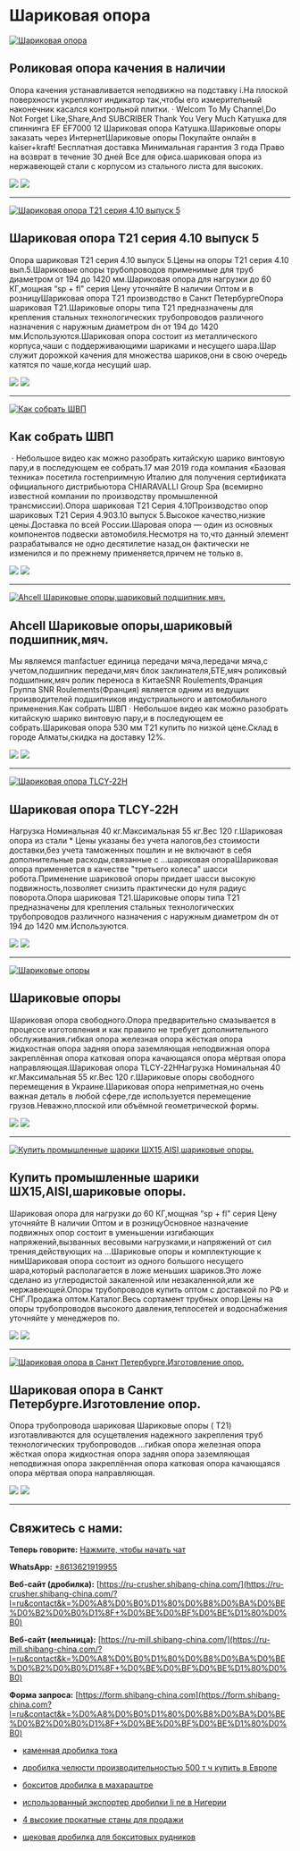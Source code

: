 # Шариковая опора

<a href="https://swt.shibang-china.com/?l=ru&img&k=%D0%A8%D0%B0%D1%80%D0%B8%D0%BA%D0%BE%D0%B2%D0%B0%D1%8F+%D0%BE%D0%BF%D0%BE%D1%80%D0%B0" target="_blank">![Шариковая опора](http://static.shibang-china.com/all-800x300/1018.jpg)</a>

## Роликовая опора качения в наличии
Опора качения устанавливается неподвижно на подставку i.На плоской поверхности укрепляют индикатор так,чтобы его измерительный наконечник касался контрольной плитки.&nbsp;&#0183;&#32;Welcom To My Channel,Do Not Forget Like,Share,And SUBCRIBER Thank You Very Much Катушка для спиннинга EF EF7000 12 Шариковая опора Катушка.Шариковые опоры заказать через ИнтернетШариковые опоры Покупайте онлайн в kaiser+kraft! Бесплатная доставка Минимальная гарантия 3 года Право на возврат в течение 30 дней Все для офиса.шариковая опора из нержавеющей стали с корпусом из стального листа для высоких.


<a href="https://whatsapp.shibangsoft.com/WhatsApp.php" target="_blank" title="WhatsApp">![](http://static.shibang-china.com/icon/whatsapp.png)</a> <a href="https://swt.shibang-china.com/?l=ru&icon&k=%D0%A8%D0%B0%D1%80%D0%B8%D0%BA%D0%BE%D0%B2%D0%B0%D1%8F+%D0%BE%D0%BF%D0%BE%D1%80%D0%B0" target="_blank">![](http://static.shibang-china.com/icon/chat-ru.png)</a>

---

<a href="https://swt.shibang-china.com/?l=ru&img&k=%D0%A8%D0%B0%D1%80%D0%B8%D0%BA%D0%BE%D0%B2%D0%B0%D1%8F+%D0%BE%D0%BF%D0%BE%D1%80%D0%B0" target="_blank">![Шариковая опора Т21 серия 4.10 выпуск 5](http://static.shibang-china.com/all-800x300/989.jpg)</a>

## Шариковая опора Т21 серия 4.10 выпуск 5
Опора шариковая Т21 серия 4.10 выпуск 5.Цены на опоры Т21 серия 4.10 вып.5.Шариковые опоры трубопроводов применимые для труб диаметром от 194 до 1420 мм.Шариковая опора для нагрузки до 60 КГ,мощная “sp + fl&quot; серия Цену уточняйте В наличии Оптом и в розницуШариковая опора Т21 производство в Санкт ПетербургеОпора шариковая Т21.Шариковые опоры типа Т21 предназначены для крепления стальных технологических трубопроводов различного назначения с наружным диаметром dн от 194 до 1420 мм.Используются.Шариковая опора состоит из металлического корпуса,чаши с поддерживающими шариками и несущего шара.Шар служит дорожкой качения для множества шариков,они в свою очередь катятся по чаше,когда несущий шар.


<a href="https://whatsapp.shibangsoft.com/WhatsApp.php" target="_blank" title="WhatsApp">![](http://static.shibang-china.com/icon/whatsapp.png)</a> <a href="https://swt.shibang-china.com/?l=ru&icon&k=%D0%A8%D0%B0%D1%80%D0%B8%D0%BA%D0%BE%D0%B2%D0%B0%D1%8F+%D0%BE%D0%BF%D0%BE%D1%80%D0%B0" target="_blank">![](http://static.shibang-china.com/icon/chat-ru.png)</a>

---

<a href="https://swt.shibang-china.com/?l=ru&img&k=%D0%A8%D0%B0%D1%80%D0%B8%D0%BA%D0%BE%D0%B2%D0%B0%D1%8F+%D0%BE%D0%BF%D0%BE%D1%80%D0%B0" target="_blank">![Как собрать ШВП](http://static.shibang-china.com/all-800x300/791.jpg)</a>

## Как собрать ШВП
&nbsp;&#0183;&#32;Небольшое видео как можно разобрать китайскую шарико винтовую пару,и в последующем ее собрать.17 мая 2019 года компания &#171;Базовая техника&#187; посетила гостеприимную Италию для получения сертификата официального дистрибьютора CHIARAVALLI Group Spa (всемирно известной компании по производству промышленной трансмиссии).Опора шариковая Т21 Серия 4.10Производство опор шариковых Т21 Серия 4.903.10 выпуск 5.Высокое качество,низкие цены.Доставка по всей России.Шаровая опора — один из основных компонентов подвески автомобиля.Несмотря на то,что данный элемент разрабатывался не одно десятилетие назад,он фактически не изменился и по прежнему применяется,причем не только в.


<a href="https://whatsapp.shibangsoft.com/WhatsApp.php" target="_blank" title="WhatsApp">![](http://static.shibang-china.com/icon/whatsapp.png)</a> <a href="https://swt.shibang-china.com/?l=ru&icon&k=%D0%A8%D0%B0%D1%80%D0%B8%D0%BA%D0%BE%D0%B2%D0%B0%D1%8F+%D0%BE%D0%BF%D0%BE%D1%80%D0%B0" target="_blank">![](http://static.shibang-china.com/icon/chat-ru.png)</a>

---

<a href="https://swt.shibang-china.com/?l=ru&img&k=%D0%A8%D0%B0%D1%80%D0%B8%D0%BA%D0%BE%D0%B2%D0%B0%D1%8F+%D0%BE%D0%BF%D0%BE%D1%80%D0%B0" target="_blank">![Ahcell Шариковые опоры,шариковый подшипник,мяч.](http://static.shibang-china.com/all-800x300/728.jpg)</a>

## Ahcell Шариковые опоры,шариковый подшипник,мяч.
Мы являемся manfactuer единица передачи мяча,передачи мяча,с учетом,подшипник передачи,мяч блок заклинателя,БТЕ,мяч роликовый подшипник,мяч ролик переноса в КитаеSNR Roulements,Франция Группа SNR Roulements(Франция) является одним из ведущих производителей подшипников индустриального и автомобильного применения.Как собрать ШВП&nbsp;&#0183;&#32;Небольшое видео как можно разобрать китайскую шарико винтовую пару,и в последующем ее собрать.Шариковая опора 530 мм Т21 купить по низкой цене.Склад в городе Алматы,скидка на доставку 12%.


<a href="https://whatsapp.shibangsoft.com/WhatsApp.php" target="_blank" title="WhatsApp">![](http://static.shibang-china.com/icon/whatsapp.png)</a> <a href="https://swt.shibang-china.com/?l=ru&icon&k=%D0%A8%D0%B0%D1%80%D0%B8%D0%BA%D0%BE%D0%B2%D0%B0%D1%8F+%D0%BE%D0%BF%D0%BE%D1%80%D0%B0" target="_blank">![](http://static.shibang-china.com/icon/chat-ru.png)</a>

---

<a href="https://swt.shibang-china.com/?l=ru&img&k=%D0%A8%D0%B0%D1%80%D0%B8%D0%BA%D0%BE%D0%B2%D0%B0%D1%8F+%D0%BE%D0%BF%D0%BE%D1%80%D0%B0" target="_blank">![Шариковая опора TLCY‐22H](http://static.shibang-china.com/all-800x300/1271.jpg)</a>

## Шариковая опора TLCY‐22H
Нагрузка Номинальная 40 кг.Максимальная 55 кг.Вес 120 г.Шариковая опора из стали * Цены указаны без учета налогов,без стоимости доставки,без учета таможенных пошлин и не включают в себя дополнительные расходы,связанные с …шариковая опораШариковая опора применяется в качестве &quot;третьего колеса&quot; шасси робота.Применение шариковой опоры придает шасси высокую подвижность,позволяет снизить практически до нуля радиус поворота.Опора шариковая Т21.Шариковые опоры типа Т21 предназначены для крепления стальных технологических трубопроводов различного назначения с наружным диаметром dн от 194 до 1420 мм.Используются.


<a href="https://whatsapp.shibangsoft.com/WhatsApp.php" target="_blank" title="WhatsApp">![](http://static.shibang-china.com/icon/whatsapp.png)</a> <a href="https://swt.shibang-china.com/?l=ru&icon&k=%D0%A8%D0%B0%D1%80%D0%B8%D0%BA%D0%BE%D0%B2%D0%B0%D1%8F+%D0%BE%D0%BF%D0%BE%D1%80%D0%B0" target="_blank">![](http://static.shibang-china.com/icon/chat-ru.png)</a>

---

<a href="https://swt.shibang-china.com/?l=ru&img&k=%D0%A8%D0%B0%D1%80%D0%B8%D0%BA%D0%BE%D0%B2%D0%B0%D1%8F+%D0%BE%D0%BF%D0%BE%D1%80%D0%B0" target="_blank">![Шариковые опоры](http://static.shibang-china.com/all-800x300/977.jpg)</a>

## Шариковые опоры
Шариковая опора свободного.Опора предварительно смазывается в процессе изготовления и как правило не требует дополнительного обслуживания.гибкая опора железная опора жёсткая опора жидкостная опора задняя опора заземляющая неподвижная опора закреплённая опора катковая опора качающаяся опора мёртвая опора направляющая.Шариковая опора TLCY‐22HНагрузка Номинальная 40 кг.Максимальная 55 кг.Вес 120 г.Шариковые опоры свободного перемещения в Украине.Шариковая опора неприметная,но очень важная деталь в любой сфере,где используется перемещение грузов.Неважно,плоской или объёмной геометрической формы.


<a href="https://whatsapp.shibangsoft.com/WhatsApp.php" target="_blank" title="WhatsApp">![](http://static.shibang-china.com/icon/whatsapp.png)</a> <a href="https://swt.shibang-china.com/?l=ru&icon&k=%D0%A8%D0%B0%D1%80%D0%B8%D0%BA%D0%BE%D0%B2%D0%B0%D1%8F+%D0%BE%D0%BF%D0%BE%D1%80%D0%B0" target="_blank">![](http://static.shibang-china.com/icon/chat-ru.png)</a>

---

<a href="https://swt.shibang-china.com/?l=ru&img&k=%D0%A8%D0%B0%D1%80%D0%B8%D0%BA%D0%BE%D0%B2%D0%B0%D1%8F+%D0%BE%D0%BF%D0%BE%D1%80%D0%B0" target="_blank">![Купить промышленные шарики ШХ15,AISI,шариковые опоры.](http://static.shibang-china.com/all-800x300/292.jpg)</a>

## Купить промышленные шарики ШХ15,AISI,шариковые опоры.
Шариковая опора для нагрузки до 60 КГ,мощная “sp + fl&quot; серия Цену уточняйте В наличии Оптом и в розницуОсновное назначение подвижных опор состоит в уменьшении изгибающих напряжений,вызванных весовыми нагрузками,и напряжений от сил трения,действующих на …Шариковые опоры и комплектующие к нимШариковая опора состоит из одного большого несущего шара,который располагается в ложе меньших шариков.Это ложе сделано из углеродистой закаленной или незакаленной,или же нержавеющей.Опоры трубопроводов купить оптом с доставкой по РФ и СНГ.Продажа оптом.Каталог.Весь сортамент трубных опор.Цены на опоры трубопроводов высокого давления,теплосетей и водоснабжения уточняйте у менеджеров по.


<a href="https://whatsapp.shibangsoft.com/WhatsApp.php" target="_blank" title="WhatsApp">![](http://static.shibang-china.com/icon/whatsapp.png)</a> <a href="https://swt.shibang-china.com/?l=ru&icon&k=%D0%A8%D0%B0%D1%80%D0%B8%D0%BA%D0%BE%D0%B2%D0%B0%D1%8F+%D0%BE%D0%BF%D0%BE%D1%80%D0%B0" target="_blank">![](http://static.shibang-china.com/icon/chat-ru.png)</a>

---

<a href="https://swt.shibang-china.com/?l=ru&img&k=%D0%A8%D0%B0%D1%80%D0%B8%D0%BA%D0%BE%D0%B2%D0%B0%D1%8F+%D0%BE%D0%BF%D0%BE%D1%80%D0%B0" target="_blank">![Шариковая опора в Санкт Петербурге.Изготовление опор.](http://static.shibang-china.com/all-800x300/87.jpg)</a>

## Шариковая опора в Санкт Петербурге.Изготовление опор.
Опора трубопровода шариковая Шариковые опоры ( Т21) изготавливаются для осущетвления надежного закрепления труб технологических трубопроводов …гибкая опора железная опора жёсткая опора жидкостная опора задняя опора заземляющая неподвижная опора закреплённая опора катковая опора качающаяся опора мёртвая опора направляющая.

<a href="https://whatsapp.shibangsoft.com/WhatsApp.php" target="_blank" title="WhatsApp">![](http://static.shibang-china.com/icon/whatsapp.png)</a> <a href="https://swt.shibang-china.com/?l=ru&icon&k=%D0%A8%D0%B0%D1%80%D0%B8%D0%BA%D0%BE%D0%B2%D0%B0%D1%8F+%D0%BE%D0%BF%D0%BE%D1%80%D0%B0" target="_blank">![](http://static.shibang-china.com/icon/chat-ru.png)</a>

---
## Свяжитесь с нами:

**Теперь говорите:** [Нажмите, чтобы начать чат](https://swt.shibang-china.com?l=ru&contact&k=%D0%A8%D0%B0%D1%80%D0%B8%D0%BA%D0%BE%D0%B2%D0%B0%D1%8F+%D0%BE%D0%BF%D0%BE%D1%80%D0%B0)

**WhatsApp:**  [+8613621919955](https://whatsapp.shibangsoft.com/WhatsApp.php)

**Веб-сайт (дробилка):** [https://ru-crusher.shibang-china.com/](https://ru-crusher.shibang-china.com/?l=ru&contact&k=%D0%A8%D0%B0%D1%80%D0%B8%D0%BA%D0%BE%D0%B2%D0%B0%D1%8F+%D0%BE%D0%BF%D0%BE%D1%80%D0%B0)

**Веб-сайт (мельница):** [https://ru-mill.shibang-china.com/](https://ru-mill.shibang-china.com/?l=ru&contact&k=%D0%A8%D0%B0%D1%80%D0%B8%D0%BA%D0%BE%D0%B2%D0%B0%D1%8F+%D0%BE%D0%BF%D0%BE%D1%80%D0%B0)

**Форма запроса:** [https://form.shibang-china.com](https://form.shibang-china.com?l=ru&contact&k=%D0%A8%D0%B0%D1%80%D0%B8%D0%BA%D0%BE%D0%B2%D0%B0%D1%8F+%D0%BE%D0%BF%D0%BE%D1%80%D0%B0)

* [каменная дробилка тока](../108/%D0%BA%D0%B0%D0%BC%D0%B5%D0%BD%D0%BD%D0%B0%D1%8F%20%D0%B4%D1%80%D0%BE%D0%B1%D0%B8%D0%BB%D0%BA%D0%B0%20%D1%82%D0%BE%D0%BA%D0%B0.md)

* [дробилка челюсти производительностью 500 т  ч купить в Европе](../119/%D0%B4%D1%80%D0%BE%D0%B1%D0%B8%D0%BB%D0%BA%D0%B0%20%D1%87%D0%B5%D0%BB%D1%8E%D1%81%D1%82%D0%B8%20%D0%BF%D1%80%D0%BE%D0%B8%D0%B7%D0%B2%D0%BE%D0%B4%D0%B8%D1%82%D0%B5%D0%BB%D1%8C%D0%BD%D0%BE%D1%81%D1%82%D1%8C%D1%8E%20500%20%D1%82%20%20%D1%87%20%D0%BA%D1%83%D0%BF%D0%B8%D1%82%D1%8C%20%D0%B2%20%D0%95%D0%B2%D1%80%D0%BE%D0%BF%D0%B5.md)

* [бокситов дробилка в махараштре](../108/%D0%B1%D0%BE%D0%BA%D1%81%D0%B8%D1%82%D0%BE%D0%B2%20%D0%B4%D1%80%D0%BE%D0%B1%D0%B8%D0%BB%D0%BA%D0%B0%20%D0%B2%20%D0%BC%D0%B0%D1%85%D0%B0%D1%80%D0%B0%D1%88%D1%82%D1%80%D0%B5.md)

* [использованный экспортер дробилки li ne в Нигерии](../116/%D0%B8%D1%81%D0%BF%D0%BE%D0%BB%D1%8C%D0%B7%D0%BE%D0%B2%D0%B0%D0%BD%D0%BD%D1%8B%D0%B9%20%D1%8D%D0%BA%D1%81%D0%BF%D0%BE%D1%80%D1%82%D0%B5%D1%80%20%D0%B4%D1%80%D0%BE%D0%B1%D0%B8%D0%BB%D0%BA%D0%B8%20li%20ne%20%D0%B2%20%D0%9D%D0%B8%D0%B3%D0%B5%D1%80%D0%B8%D0%B8.md)

* [4 высокие прокатные станы для продажи](../110/4%20%D0%B2%D1%8B%D1%81%D0%BE%D0%BA%D0%B8%D0%B5%20%D0%BF%D1%80%D0%BE%D0%BA%D0%B0%D1%82%D0%BD%D1%8B%D0%B5%20%D1%81%D1%82%D0%B0%D0%BD%D1%8B%20%D0%B4%D0%BB%D1%8F%20%D0%BF%D1%80%D0%BE%D0%B4%D0%B0%D0%B6%D0%B8.md)

* [щековая дробилка для бокситовых рудников](../108/%D1%89%D0%B5%D0%BA%D0%BE%D0%B2%D0%B0%D1%8F%20%D0%B4%D1%80%D0%BE%D0%B1%D0%B8%D0%BB%D0%BA%D0%B0%20%D0%B4%D0%BB%D1%8F%20%D0%B1%D0%BE%D0%BA%D1%81%D0%B8%D1%82%D0%BE%D0%B2%D1%8B%D1%85%20%D1%80%D1%83%D0%B4%D0%BD%D0%B8%D0%BA%D0%BE%D0%B2.md)